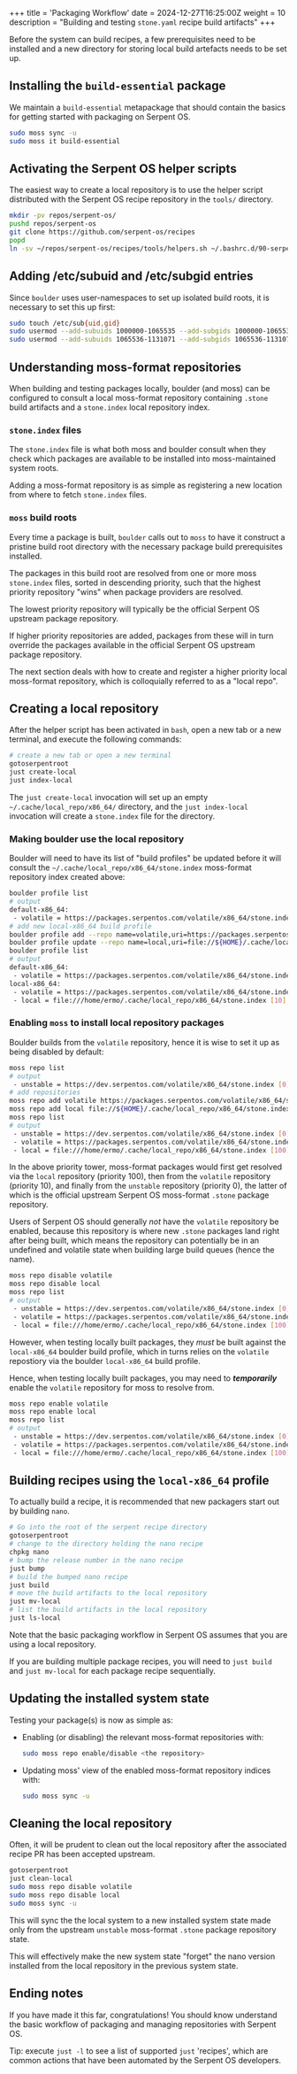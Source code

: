 +++
title = 'Packaging Workflow'
date = 2024-12-27T16:25:00Z
weight = 10
description = "Building and testing `stone.yaml` recipe build artifacts"
+++


Before the system can build recipes, a few prerequisites need to be installed and a new directory 
for storing local build artefacts needs to be set up.

## Installing the `build-essential` package

We maintain a `build-essential` metapackage that should contain the basics for getting started
with packaging on Serpent OS.

```bash
sudo moss sync -u
sudo moss it build-essential
```

## Activating the Serpent OS helper scripts

The easiest way to create a local repository is to use the helper script distributed with the
Serpent OS recipe repository in the `tools/` directory.

```bash
mkdir -pv repos/serpent-os/
pushd repos/serpent-os
git clone https://github.com/serpent-os/recipes
popd
ln -sv ~/repos/serpent-os/recipes/tools/helpers.sh ~/.bashrc.d/90-serpent-helpers.sh
```


## Adding /etc/subuid and /etc/subgid entries

Since `boulder` uses user-namespaces to set up isolated build roots, it is necessary to set this up
first:

```bash
sudo touch /etc/sub{uid,gid}
sudo usermod --add-subuids 1000000-1065535 --add-subgids 1000000-1065535 root
sudo usermod --add-subuids 1065536-1131071 --add-subgids 1065536-1131071 "$USER"
```

## Understanding moss-format repositories

When building and testing packages locally, boulder (and moss) can be configured to consult a local
moss-format repository containing `.stone` build artifacts and a `stone.index` local repository
index.

### `stone.index` files

The `stone.index` file is what both moss and boulder consult when they check which packages are
available to be installed into moss-maintained system roots.

Adding a moss-format repository is as simple as registering a new location from where to fetch
`stone.index` files.

### `moss` build roots

Every time a package is built, `boulder` calls out to `moss` to have it construct a pristine build root
directory with the necessary package build prerequisites installed.

The packages in this build root are resolved from one or more moss `stone.index` files, sorted in
descending priority, such that the highest priority repository "wins" when package providers are
resolved.

The lowest priority repository will typically be the official Serpent OS upstream package
repository.

If higher priority repositories are added, packages from these will in turn override the packages
available in the official Serpent OS upstream package repository.

The next section deals with how to create and register a higher priority local moss-format
repository, which is colloquially referred to as a "local repo".


## Creating a local repository

After the helper script has been activated in `bash`, open a new tab or a new terminal, and execute
the following commands:

```bash
# create a new tab or open a new terminal
gotoserpentroot
just create-local
just index-local
```

The `just create-local` invocation will set up an empty `~/.cache/local_repo/x86_64/` directory,
and the `just index-local` invocation will create a `stone.index` file for the directory.


### Making boulder use the local repository

Boulder will need to have its list of "build profiles" be updated before it will consult the
`~/.cache/local_repo/x86_64/stone.index` moss-format repository index created above:

```bash
boulder profile list
# output
default-x86_64:
 - volatile = https://packages.serpentos.com/volatile/x86_64/stone.index [0]
# add new local-x86_64 build profile
boulder profile add --repo name=volatile,uri=https://packages.serpentos.com/volatile/x86_64/stone.index,priority=0 local-x86_64
boulder profile update --repo name=local,uri=file://${HOME}/.cache/local_repo/x86_64/stone.index,priority=100 local-x86_64
boulder profile list
# output
default-x86_64:
 - volatile = https://packages.serpentos.com/volatile/x86_64/stone.index [0]
local-x86_64:
 - volatile = https://packages.serpentos.com/volatile/x86_64/stone.index [0]
 - local = file:///home/ermo/.cache/local_repo/x86_64/stone.index [10]
```


### Enabling `moss` to install local repository packages

Boulder builds from the `volatile` repository, hence it is wise to set it up as being disabled by
default:

```bash
moss repo list
# output
 - unstable = https://dev.serpentos.com/volatile/x86_64/stone.index [0]
# add repositories
moss repo add volatile https://packages.serpentos.com/volatile/x86_64/stone.index -p 10
moss repo add local file://${HOME}/.cache/local_repo/x86_64/stone.index -p 100
moss repo list
# output
 - unstable = https://dev.serpentos.com/volatile/x86_64/stone.index [0]
 - volatile = https://packages.serpentos.com/volatile/x86_64/stone.index [10]
 - local = file:///home/ermo/.cache/local_repo/x86_64/stone.index [100]
```

In the above priority tower, moss-format packages would first get resolved via the `local`
repository (priority 100), then from the `volatile` repository (priority 10), and finally from the
`unstable` repository (priority 0), the latter of which is the official upstream Serpent OS
moss-format `.stone` package repository.

Users of Serpent OS should generally _not_ have the `volatile` repository be enabled, because this
repository is where new `.stone` packages land right after being built, which means the repository
can potentially be in an undefined and volatile state when building large build queues (hence the
name).

```bash
moss repo disable volatile 
moss repo disable local
moss repo list
# output
 - unstable = https://dev.serpentos.com/volatile/x86_64/stone.index [0]
 - volatile = https://packages.serpentos.com/volatile/x86_64/stone.index [10] (disabled)
 - local = file:///home/ermo/.cache/local_repo/x86_64/stone.index [100] (disabled)
```

However, when testing locally built packages, they _must_ be built against the `local-x86_64` boulder
build profile, which in turns relies on the `volatile` repostiory via the boulder `local-x86_64`
build profile.

Hence, when testing locally built packages, you may need to _**temporarily**_ enable the `volatile`
repository for moss to resolve from.

```bash
moss repo enable volatile 
moss repo enable local
moss repo list
# output
 - unstable = https://dev.serpentos.com/volatile/x86_64/stone.index [0]
 - volatile = https://packages.serpentos.com/volatile/x86_64/stone.index [10]
 - local = file:///home/ermo/.cache/local_repo/x86_64/stone.index [100]
```


## Building recipes using the `local-x86_64` profile

To actually build a recipe, it is recommended that new packagers start out by building `nano`.

```bash
# Go into the root of the serpent recipe directory 
gotoserpentroot
# change to the directory holding the nano recipe
chpkg nano
# bump the release number in the nano recipe
just bump
# build the bumped nano recipe
just build
# move the build artifacts to the local repository
just mv-local
# list the build artifacts in the local repository
just ls-local
```

Note that the basic packaging workflow in Serpent OS assumes that you are using a local repository.

If you are building multiple package recipes, you will need to `just build` and `just mv-local`
for each package recipe sequentially.


## Updating the installed system state

Testing your package(s) is now as simple as:

- Enabling (or disabling) the relevant moss-format repositories with:
  ```bash
  sudo moss repo enable/disable <the repository>
  ```
- Updating moss' view of the enabled moss-format repository indices with:
  ```bash
  sudo moss sync -u
  ```


## Cleaning the local repository

Often, it will be prudent to clean out the local repository after the associated recipe PR has been
accepted upstream.

```bash
gotoserpentroot
just clean-local
sudo moss repo disable volatile
sudo moss repo disable local
sudo moss sync -u 
```

This will sync the the local system to a new installed system state made only from the upstream
`unstable` moss-format `.stone` package repository state.

This will effectively make the new system state "forget" the nano version installed from the local
repository in the previous system state.

## Ending notes

If you have made it this far, congratulations! You should know understand the basic workflow of
packaging and managing repositories with Serpent OS.

Tip: execute `just -l` to see a list of supported `just` 'recipes', which are common actions that
     have been automated by the Serpent OS developers.
